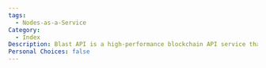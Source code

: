 ```yaml
---
tags:
  - Nodes-as-a-Service
Category:
  - Index
Description: Blast API is a high-performance blockchain API service that offers fast and reliable access to various blockchain networks for querying and interacting with decentralized applications (dApps).
Personal Choices: false
---
```

